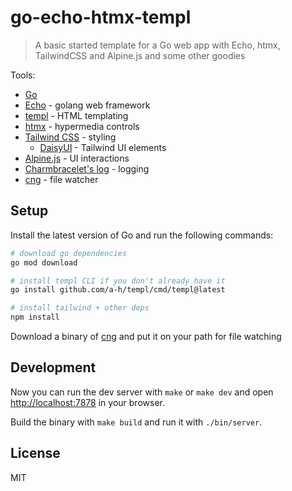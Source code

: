 # go-echo-htmx-templ

> A basic started template for a Go web app with Echo, htmx, TailwindCSS and Alpine.js and some other goodies

Tools:

- [Go](https://golang.org/)
- [Echo](https://echo.labstack.com/) - golang web framework
- [templ](https://templ.guide) - HTML templating
- [htmx](https://htmx.org/) - hypermedia controls
- [Tailwind CSS](https://tailwindcss.com/) - styling
  - [DaisyUI](https://daisyui.com/) - Tailwind UI elements
- [Alpine.js](https://alpinejs.dev/) - UI interactions
- [Charmbracelet's log](https://charm.sh/) - logging
- [cng](https://github.com/danawoodman/cng) - file watcher

## Setup

Install the latest version of Go and run the following commands:

```bash
# download go dependencies
go mod download

# install templ CLI if you don't already have it
go install github.com/a-h/templ/cmd/templ@latest

# install tailwind + other deps
npm install
```

Download a binary of [cng](https://github.com/danawoodman/cng/releases) and put it on your path for file watching

## Development

Now you can run the dev server with `make` or `make dev` and open <http://localhost:7878> in your browser.

Build the binary with `make build` and run it with `./bin/server`.

## License

MIT
